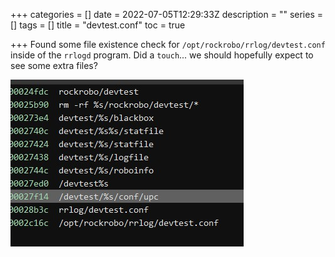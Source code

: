 +++
categories = []
date = 2022-07-05T12:29:33Z
description = ""
series = []
tags = []
title = "devtest.conf"
toc = true

+++
Found some file existence check for `/opt/rockrobo/rrlog/devtest.conf` inside of the `rrlogd` program. Did a `touch`... we should hopefully expect to see some extra files?

![](/uploads/20220705-snipaste_2022-07-05_22-26-06.jpg)